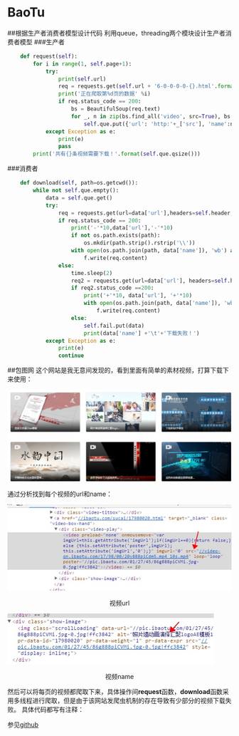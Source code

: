 
# BaoTu

##根据生产者消费者模型设计代码
利用queue，threading两个模块设计生产者消费者模型
###生产者
```python
    def request(self):
        for i in range(1, self.page+1):
            try:
                print(self.url)
                req = requests.get(self.url + '6-0-0-0-0-{}.html'.format(i), headers=self.header, timeout=10, verify=True)
                print('正在爬取第%d页的数据' %i)
                if req.status_code == 200:
                    bs = BeautifulSoup(req.text)
                    for _, n in zip(bs.find_all('video', src=True), bs.find_all('img', {'class': 'scrollLoading'})):
                        self.que.put({'url': 'http:'+_['src'], 'name':n['alt']})
            except Exception as e:
                print(e)
                pass
        print('共有{}条视频需要下载！'.format(self.que.qsize()))
```
###消费者
```python
    def download(self, path=os.getcwd()):
        while not self.que.empty():
            data = self.que.get()
            try:
                req = requests.get(url=data['url'],headers=self.header, verify=False)
                if req.status_code == 200:
                    print('-'*10,data['url'],'-'*10)
                    if not os.path.exists(path):
                        os.mkdir(path.strip().rstrip('\\'))
                    with open(os.path.join(path, data['name']), 'wb') as f:
                        f.write(req.content)
                else:
                    time.sleep(2)
                    req2 = requests.get(url=data['url'], headers=self.header, verify=False)
                    if req2.status_code ==200:
                        print('+'*10, data['url'], '+'*10)
                        with open(os.path.join(path, data['name']), 'wb') as f:
                            f.write(req.content)
                    else:
                        self.fail.put(data)
                        print(data['name'] +'\t'+'下载失败！')
            except Exception as e:
                print(e)
                continue
```
##包图网
这个网站是我无意间发现的，看到里面有简单的素材视频，打算下载下来使用：

![包图网](https://raw.githubusercontent.com/Joynice/image/master/img/123.JPG)

通过分析找到每个视频的url和name：

![视频url](https://raw.githubusercontent.com/Joynice/image/master/img/1.JPG)
   <div align=center> 视频url</div>

   ![视频name](https://raw.githubusercontent.com/Joynice/image/master/img/2.JPG)<div  align=center>视频name</div>

   然后可以将每页的视频都爬取下来，具体操作间**request**函数，**download**函数采用多线程进行爬取，但是由于该网站发爬虫机制的存在导致有少部分的视频下载失败。
具体代码都写有注释：

参见[github](https://github.com/Joynice/BaoTu)
   
